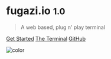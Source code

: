 # fugazi.io <small>1.0</small>

> A web based, plug n' play terminal

[Get Started](#fugaziio)
[The Terminal](http://fugazi.io)
[GitHub](https://github.com/fugazi-io)

![color](#3f3f3f)